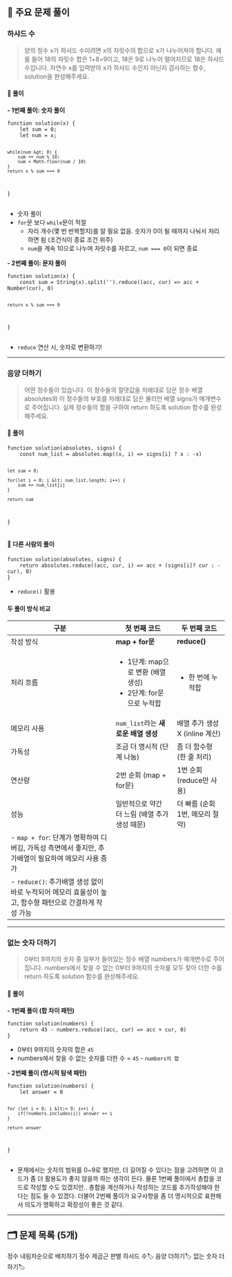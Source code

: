 <h2 id="🔎-주요-문제-풀이">🔎 주요 문제 풀이</h2>
<h3 id="하샤드-수">하샤드 수</h3>
<blockquote>
<p>양의 정수 x가 하샤드 수이려면 x의 자릿수의 합으로 x가 나누어져야 합니다. 예를 들어 18의 자릿수 합은 1+8=9이고, 18은 9로 나누어 떨어지므로 18은 하샤드 수입니다. 자연수 x를 입력받아 x가 하샤드 수인지 아닌지 검사하는 함수, solution을 완성해주세요.</p>
</blockquote>
<h4 id="🔷-풀이">🔷 풀이</h4>
<p><strong>- 1번째 풀이: 숫자 풀이</strong></p>
<pre><code class="language-js">function solution(x) {
    let sum = 0;
    let num = x;

    while(num &gt; 0) {
        sum += num % 10;
        num = Math.floor(num / 10)
    }
    return x % sum === 0
}</code></pre>
<ul>
<li>숫자 풀이</li>
<li><code>for</code>문 보다 <code>while</code>문이 적절<ul>
<li>자리 개수(몇 번 반복할지)를 알 필요 없음. 숫자가 0이 될 때까지 나눠서 처리하면 됨 (조건식이 종료 조건 위주)</li>
<li><code>num</code>을 계속 10으로 나누며 자릿수를 자르고, <code>num === 0</code>이 되면 종료</li>
</ul>
</li>
</ul>
<p><strong>- 2번째 풀이: 문자 풀이</strong></p>
<pre><code class="language-js">function solution(x) {
    const sum = String(x).split('').reduce((acc, cur) =&gt; acc + Number(cur), 0)

    return x % sum === 0
}</code></pre>
<ul>
<li><code>reduce</code> 연산 시, 숫자로 변환하기!</li>
</ul>
<hr />
<h3 id="음양-더하기">음양 더하기</h3>
<blockquote>
<p>어떤 정수들이 있습니다. 이 정수들의 절댓값을 차례대로 담은 정수 배열 absolutes와 이 정수들의 부호를 차례대로 담은 불리언 배열 signs가 매개변수로 주어집니다. 실제 정수들의 합을 구하여 return 하도록 solution 함수를 완성해주세요.</p>
</blockquote>
<h4 id="🔷-풀이-1">🔷 풀이</h4>
<pre><code class="language-js">function solution(absolutes, signs) {
    const num_list = absolutes.map((x, i) =&gt; signs[i] ? x : -x)

    let sum = 0;

    for(let i = 0; i &lt; num_list.length; i++) {
        sum += num_list[i]
    }

    return sum
}</code></pre>
<h4 id="🔶-다른-사람의-풀이">🔶 다른 사람의 풀이</h4>
<pre><code class="language-js">function solution(absolutes, signs) {
    return absolutes.reduce((acc, cur, i) =&gt; acc + (signs[i]? cur : -cur), 0)
}</code></pre>
<ul>
<li><code>reduce()</code> 활용</li>
</ul>
<h4 id="두-풀이-방식-비교">두 풀이 방식 비교</h4>
<table>
<thead>
<tr>
<th>구분</th>
<th>첫 번째 코드</th>
<th>두 번째 코드</th>
</tr>
</thead>
<tbody><tr>
<td>작성 방식</td>
<td><strong>map + for문</strong></td>
<td><strong>reduce()</strong></td>
</tr>
<tr>
<td>처리 흐름</td>
<td><ul><li>1단계: map으로 변환 (배열 생성)</li><li>2단계: for문으로 누적합</li></ul></td>
<td><ul><li>한 번에 누적합</li></ul></td>
</tr>
<tr>
<td>메모리 사용</td>
<td><code>num_list</code>라는 <strong>새로운 배열 생성</strong></td>
<td>배열 추가 생성 X (inline 계산)</td>
</tr>
<tr>
<td>가독성</td>
<td>조금 더 명시적 (단계 나눔)</td>
<td>좀 더 함수형 (한 줄 처리)</td>
</tr>
<tr>
<td>연산량</td>
<td>2번 순회 (map + for문)</td>
<td>1번 순회 (reduce만 사용)</td>
</tr>
<tr>
<td>성능</td>
<td>일반적으로 약간 더 느림 (배열 추가 생성 때문)</td>
<td>더 빠름 (순회 1번, 메모리 절약)</td>
</tr>
<tr>
<td>- <code>map + for</code>: 단계가 명확하여 디버깅, 가독성 측면에서 좋지만, 추가배열이 필요하여 메모리 사용 증가</td>
<td></td>
<td></td>
</tr>
<tr>
<td>- <code>reduce()</code>: 추가배열 생성 없이 바로 누적되어 메모리 효율성이 높고, 함수형 패턴으로 간결하게 작성 가능</td>
<td></td>
<td></td>
</tr>
</tbody></table>
<hr />
<h3 id="없는-숫자-더하기">없는 숫자 더하기</h3>
<blockquote>
<p>0부터 9까지의 숫자 중 일부가 들어있는 정수 배열 numbers가 매개변수로 주어집니다. numbers에서 찾을 수 없는 0부터 9까지의 숫자를 모두 찾아 더한 수를 return 하도록 solution 함수를 완성해주세요.</p>
</blockquote>
<h4 id="🔷-풀이-2">🔷 풀이</h4>
<p><strong>- 1번째 풀이 (합 차이 패턴)</strong></p>
<pre><code class="language-js">function solution(numbers) {
    return 45 - numbers.reduce((acc, cur) =&gt; acc + cur, 0)
}</code></pre>
<ul>
<li>0부터 9까지의 숫자의 합은 <code>45</code></li>
<li>numbers에서 찾을 수 없는 숫자를 더한 수
= <code>45</code> - <code>numbers의 합</code></li>
</ul>
<p><strong>- 2번째 풀이 (명시적 탐색 패턴)</strong></p>
<pre><code class="language-js">function solution(numbers) {
    let answer = 0

    for (let i = 0; i &lt;= 9; i++) {
        if(!numbers.includes(i)) answer += i
    }

    return answer
}</code></pre>
<ul>
<li>문제에서는 숫자의 범위를 0~9로 했지만, 더 길어질 수 있다는 점을 고려하면 이 코드가 좀 더 활용도가 좋지 않을까 하는 생각이 든다. 물론 1번째 풀이에서 총합을 코드로 작성할 수도 있겠지만.. 총합을 계산하거나 작성하는 코드를 추가작성해야 한다는 점도 들 수 있겠다. 더불어 2번째 풀이가 요구사항을 좀 더 명시적으로 표현해서 의도가 명확하고 확장성이 좋은 것 같다.</li>
</ul>
<hr />
<h2 id="🗂️-문제-목록-5개">🗂️ 문제 목록 (5개)</h2>
<p>정수 내림차순으로 배치하기
정수 제곱근 판별
하샤드 수🏷️
음양 더하기🏷️
없는 숫자 더하기🏷️</p>